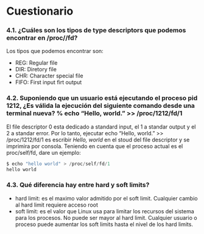 # Cuestionario

### 4.1. ¿Cuáles son los tipos de type descriptors que podemos encontrar en /proc//fd?

Los tipos que podemos encontrar son:
- REG: Regular file
- DIR: Diretory file
- CHR: Character special file
- FIFO: First input firt output

### 4.2. Suponiendo que un usuario está ejecutando el proceso pid 1212, ¿Es válida la ejecución del siguiente comando desde una terminal nueva? % echo “Hello, world.” >> /proc/1212/fd/1

El file descriptor 0 esta dedicado a standard input, el 1 a standar output y el 2 a standar error. Por lo tanto, ejecutar echo “Hello, world.” >> /proc/1212/fd/1 es escribir _Hello, world_ en el stoud del file descriptor y se imprimira por consola. Teniendo en cuenta que el proceso actual es el proc/self/fd, dare un ejemplo:

```c
$ echo "hello world" > /proc/self/fd/1
hello world
```

### 4.3. Qué diferencia hay entre hard y soft limits?


- hard limit: es el maximo valor admitido por el soft limit. Cualquier cambio al hard limit requiere acceso root
- soft limit: es el valor que Linux usa para limitar los recursos del sistema para los procesos. No puede ser mayor al hard limit.
Cualquier usuario o proceso puede aumentar los soft limits hasta el nivel de los hard limits.